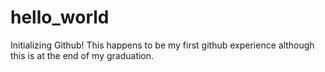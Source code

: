 # hello_world
Initializing Github!
This happens to be my first github experience although this is at the end of my graduation.
